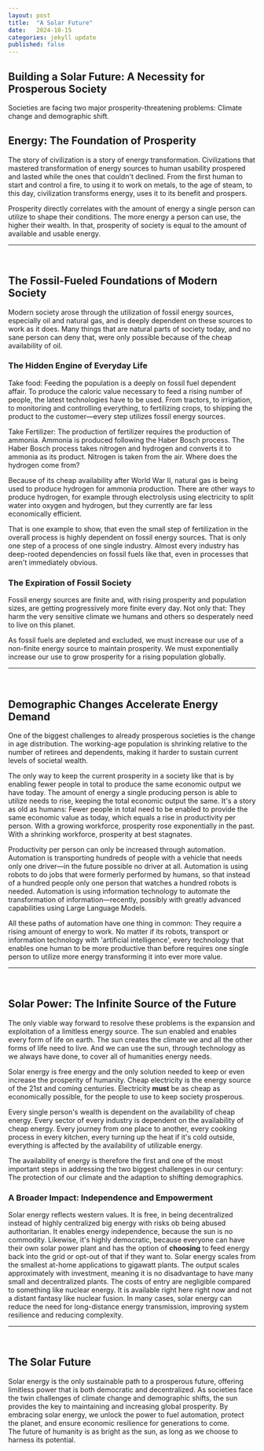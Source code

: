 ```yaml
---
layout: post
title:  "A Solar Future"
date:   2024-10-15
categories: jekyll update
published: false
---
```


## Building a Solar Future: A Necessity for Prosperous Society
Societies are facing two major prosperity-threatening problems: Climate change and demographic shift.

## Energy: The Foundation of Prosperity
The story of civilization is a story of energy transformation. Civilizations that mastered transformation of energy sources to human usability prospered and lasted while the ones that couldn't declined.  From the first human to start and control a fire, to using it to work on metals, to the age of steam, to this day, civilization transforms energy, uses it to its benefit and prospers.

Prosperity directly correlates with the amount of energy a single person can utilize to shape their conditions. The more energy a person can use, the higher their wealth. 
In that, prosperity of society is equal to the amount of available and usable energy.

<hr><br>

## The Fossil-Fueled Foundations of Modern Society
Modern society arose through the utilization of fossil energy sources, especially oil and natural gas, and is deeply dependent on these sources to work as it does.
Many things that are natural parts of society today, and no sane person can deny that, were only possible because of the cheap availability of oil.

### The Hidden Engine of Everyday Life
Take food: Feeding the population is a deeply on fossil fuel dependent affair. To produce the caloric value necessary to feed a rising number of people, the latest technologies have to be used. From tractors, to irrigation, to monitoring and controlling everything, to fertilizing crops, to shipping the product to the customer—every step utilizes fossil energy sources.

Take Fertilizer: The production of fertilizer requires the production of ammonia.
Ammonia is produced following the Haber Bosch process. The Haber Bosch process takes nitrogen and hydrogen and converts it to ammonia as its product. Nitrogen is taken from the air. Where does the hydrogen come from? 

Because of its cheap availability after World War II, natural gas is being used to produce hydrogen for ammonia production. There are other ways to produce hydrogen, for example through electrolysis using electricity to split water into oxygen and hydrogen, but they currently are far less economically efficient.

That is one example to show, that even the small step of fertilization in the overall process is highly dependent on fossil energy sources. That is only one step of a process of one single industry. Almost every industry has deep-rooted dependencies on fossil fuels like that, even in processes that aren't immediately obvious.

### The Expiration of Fossil Society
Fossil energy sources are finite and, with rising prosperity and population sizes, are getting progressively more finite every day. Not only that: They harm the very sensitive climate we humans and others so desperately need to live on this planet.

As fossil fuels are depleted and excluded, we must increase our use of a non-finite energy source to maintain prosperity. We must exponentially increase our use to grow prosperity for a rising population globally.

<hr><br>

## Demographic Changes Accelerate Energy Demand
One of the biggest challenges to already prosperous societies is the change in age distribution. The working-age population is shrinking relative to the number of retirees and dependents, making it harder to sustain current levels of societal wealth.

The only way to keep the current prosperity in a society like that is by enabling fewer people in total to produce the same economic output we have today. The amount of energy a single producing person is able to utilize needs to rise, keeping the total economic output the same. It's a story as old as humans: Fewer people in total need to be enabled to provide the same economic value as today, which equals a rise in productivity per person. With a growing workforce, prosperity rose exponentially in the past. With a shrinking workforce, prosperity at best stagnates.

Productivity per person can only be increased through automation. Automation is transporting hundreds of people with a vehicle that needs only one driver—in the future possible no driver at all. Automation is using robots to do jobs that were formerly performed by humans, so that instead of a hundred people only one person that watches a hundred robots is needed. Automation is using information technology to automate the transformation of information—recently, possibly with greatly advanced capabilities using Large Language Models.

All these paths of automation have one thing in common: They require a rising amount of energy to work. No matter if its robots, transport or information technology with 'artificial intelligence', every technology that enables one human to be more productive than before requires one single person to utilize more energy transforming it into ever more value.

<hr><br>

## Solar Power: The Infinite Source of the Future
The only viable way forward to resolve these problems is the expansion and exploitation of a limitless energy source. The sun enabled and enables every form of life on earth. The sun creates the climate we and all the other forms of life need to live. And we can use the sun, through technology as we always have done, to cover all of humanities energy needs.

Solar energy is free energy and the only solution needed to keep or even increase the prosperity of humanity. Cheap electricity is the energy source of the 21st and coming centuries. Electricity **must** be as cheap as economically possible, for the people to use to keep society prosperous.

Every single person's wealth is dependent on the availability of cheap energy. Every sector of every industry is dependent on the availability of cheap energy. Every journey from one place to another, every cooking process in every kitchen, every turning up the heat if it's cold outside, everything is affected by the availability of utilizable energy.

The availability of energy is therefore the first and one of the most important steps in addressing the two biggest challenges in our century: The protection of our climate and the adaption to shifting demographics.

### A Broader Impact: Independence and Empowerment
Solar energy reflects western values. It is free, in being decentralized instead of highly centralized big energy with risks ob being abused authoritarian. It enables energy independence, because the sun is no commodity. Likewise, it's highly democratic, because everyone can have their own solar power plant and has the option of **choosing** to feed energy back into the grid or opt-out of that if they want to. Solar energy scales from the smallest at-home applications to gigawatt plants. The output scales approximately with investment, meaning it is no disadvantage to have many small and decentralized plants. The costs of entry are negligible compared to something like nuclear energy. It is available right here right now and not a distant fantasy like nuclear fusion. In many cases, solar energy can reduce the need for long-distance energy transmission, improving system resilience and reducing complexity.

<hr><br>

## The Solar Future
Solar energy is the only sustainable path to a prosperous future, offering limitless power that is both democratic and decentralized.
As societies face the twin challenges of climate change and demographic shifts, the sun provides the key to maintaining and increasing global prosperity.
By embracing solar energy, we unlock the power to fuel automation, protect the planet, and ensure economic resilience for generations to come.\
The future of humanity is as bright as the sun, as long as we choose to harness its potential.
